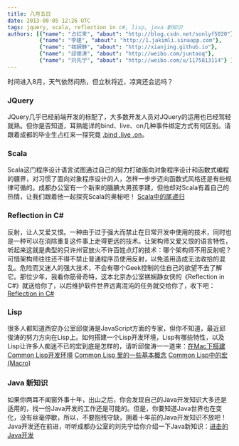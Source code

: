 ```yaml
---
title: 八月五日
date: 2013-08-05 12:26 UTC
tags: jquery, scala, reflection in c#, lisp, java 新知识
authors: [{"name": "占红来", "about": "http://blog.csdn.net/sonlyf5020"},
		  {"name": "李建", "about": "http://1.jakimli.sinaapp.com"},
		  {"name": "禚娴静", "about": "http://xianjing.github.io"},
		  {"name": "邱俊涛", "about": "http://weibo.com/juntaoq"},
		  {"name": "刘先宁", "about": "http://weibo.com/u/1175813114"} ]
---
```

时间进入8月，天气依然闷热，但立秋将近，凉爽还会远吗？

### JQuery
JQuery几乎已经前端开发的标配了，大多数开发人员对JQuery的运用也已经驾轻就熟。但你是否知道，耳熟能详的bind、live、on几种事件绑定方式有何区别。请跟着成都的毕业生占红来一探究竟 [.bind .live .on](http://blog.csdn.net/sonlyf5020/article/details/9674099)。


### Scala
Scala这门程序设计语言试图通过自己的努力打破面向对象程序设计和函数式编程的疆界，对习惯了面向对象程序设计的人，怎样一步步迈向函数式风格还是有些规律可循的。成都办公室有一个新来的腼腆大男孩李建，但他却对Scala有着自己的热情，让我们跟着他一起探究Scala的奥秘吧！ [Scala中的尾递归](http://1.jakimli.sinaapp.com/?p=10)


### Reflection in C#
反射，让人又爱又恨。一种由于过于强大而禁止在日常开发中使用的技术，同时也是一种可以在消除重复这件事上走得更远的技术。让架构师又爱又恨的语言特性，听起来这就是典型的只许州官放火不许百姓点灯的技术：哪个架构师不用反射呢？可惜架构师往往还不得不禁止普通程序员使用反射，以免滥用造成无法收拾的混乱。危险而又迷人的强大技术，不会有哪个Geek控制的住自己的欲望不去了解它。那位少年，我看你筋骨奇特，这本北京办公室禚娴静女侠的《Reflection in C#》就送给你了，以后维护软件世界远离混沌的任务就交给你了，收下吧：[Reflection in C#](http://xianjing.github.io/blog/2013/05/07/reflection-in-c-sharp/)

### Lisp
很多人都知道西安办公室邱俊涛是JavaScript方面的专家，但你不知道，最近邱俊涛的努力方向在Lisp上。如何搭建一个Lisp开发环境，Lisp有哪些特性，以及Lisp让许多人痴迷不已的宏到底是怎样的，请听邱俊涛一一道来：[在Mac下搭建Common Lisp开发环境](http://icodeit.org/2013/06/setup-lisp-development-env-on-mac/) [Common Lisp 里的一些基本概念](http://icodeit.org/2013/06/common-lisp-basic/) [Common Lisp中的宏(Macro)](http://icodeit.org/2013/06/macro-in-common-lisp/)

### Java 新知识
如果你两耳不闻窗外事十年，出山之后，你会发现自己的Java开发知识大多还是适用的，找一份Java开发的工作还是可能的。但是，你要知道Java世界也在变化，没有丝毫停歇，所以，不要抱残守缺，拥着十年前的Java开发知识不放吧！Java开发还在前进，听听成都办公室的刘先宁给你介绍一下Java新知识：[进击的Java开发](http://ningandjiao.iteye.com/blog/1905882)

